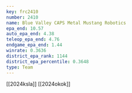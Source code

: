 ```yaml
---
key: frc2410
number: 2410
name: Blue Valley CAPS Metal Mustang Robotics
epa_end: 10.57
auto_epa_end: 4.38
teleop_epa_end: 4.76
endgame_epa_end: 1.44
winrate: 0.3636
district_epa_rank: 1144
district_epa_percentile: 0.3648
type: Team
---
```

[[2024ksla]]
[[2024okok]]
